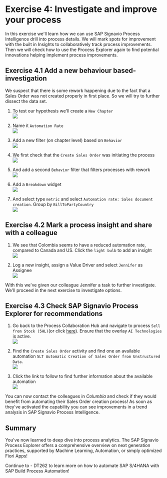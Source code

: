 # Exercise 4: Investigate and improve your process

In this exercise we'll learn how we can use SAP Signavio Process Intelligence drill into process details. We will mark spots for improvement with the built in Insights to collaboratively track process improvements. Then we will check how to use the Process Explorer again to find potential innovations helping implement process improvements.


## Exercise 4.1 Add a new behaviour based-investigation
We suspect that there is some rework happening due to the fact that a Sales Order was not created properly in first place. So we will try to further dissect the data set. 

1. To test our hypothesis we'll create a `New Chapter`
<br>![](images/4_001.png)

2. Name it `Automation Rate`
<br>![](images/4_002.png)

3. Add a new filter (on chapter level) based on `Behavior`
<br>![](images/4_007.png)

4. We first check that the `Create Sales Order` was initiating the process
<br>![](images/4_008.png)

5. And add a second `Behavior` filter that filters processes with rework
<br>![](images/4_009.png)

6. Add a `Breakdown` widget
<br>![](images/4_003.png)

7. And select type `metric` and select `Automation rate: Sales document creation`. Group by `BillToPartyCountry`
<br>![](images/4_004.png)


## Exercise 4.2 Mark a process insight and share with a colleague

1. We see that Colombia seems to have a reduced automation rate, compared to Canada and US. Click the `light bulb` to add an insight
<br>![](images/4_005.png)

2. Log a new insight, assign a Value Driver and select `Jennifer` as Assignee
<br>![](images/4_006.png)

With this we've given our colleague Jennifer a task to further investigate. We'll proceed in the next exercise to investigate options. 


## Exercise 4.3 Check SAP Signavio Process Explorer for recommendations

1. Go back to the Process Collaboration Hub and navigate to process `Sell from Stock (5HL)`(or click [here](https://editor.signavio.com/p/hub/model/7148c645c5b3433f9a3482c81372a00b)). Ensure that the overlay `AI Technologies` is active.
<br>![](images/4_010.png)

2. Find the `Create Sales Order` activity and find one an available automation `5LT Automatic Creation of Sales Order from Unstructured Data`. 
<br>![](images/4_011.png)

3. Click the link to follow to find further information about the available automation
<br>![](images/4_012.png)

You can now contact the colleagues in *Columbia* and check if they would benefit from automating their Sales Order creation process! As soon as they've activated the capability you can see improvements in a trend analysis in SAP Signavio Process Intelligence.


## Summary

You've now learned to deep dive into process analytics. The SAP Signavio Process Explorer offers a comprehensive overview on next generation practices, supported by Machine Learning, Automation, or simply optimized Fiori Apps!


Continue to - DT262 to learn more on how to automate SAP S/4HANA with SAP Build Process Automation!

